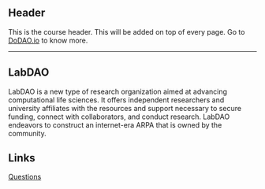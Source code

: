 ## Header
This is the course header. This will be added on top of every page. Go to [DoDAO.io](https://www.dodao.io) to know more.

---

## LabDAO
 
LabDAO is a new type of research organization aimed at advancing computational life sciences.  It offers independent researchers and university affiliates with the resources and support necessary to secure funding, connect with collaborators, and conduct research. LabDAO endeavors to construct an internet-era ARPA that is owned by the community.


## Links




[Questions](./../../generated/questions/labdao.md)